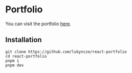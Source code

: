 # Portfolio

You can visit the portfolio [here](https://lukyncze-portfolio.netlify.app/).

## Installation

```
git clone https://github.com/lukyncze/react-portfolio
cd react-portfolio
pnpm i
pnpm dev
```
